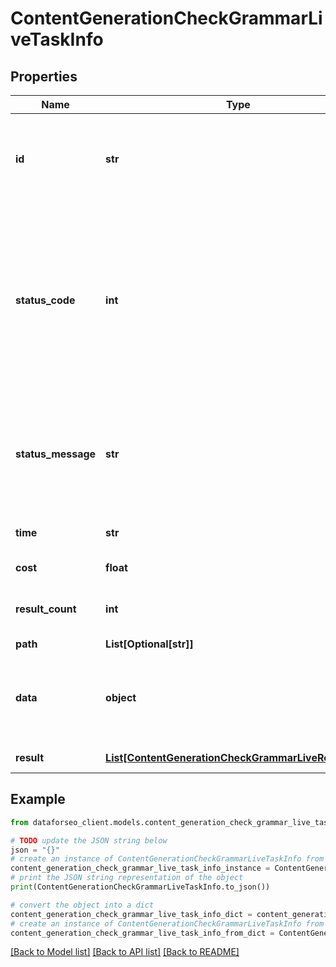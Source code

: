 # ContentGenerationCheckGrammarLiveTaskInfo


## Properties

Name | Type | Description | Notes
------------ | ------------- | ------------- | -------------
**id** | **str** | task identifier unique task identifier in our system in the UUID format | [optional] 
**status_code** | **int** | status code of the task generated by DataForSEO, can be within the following range: 10000-60000 you can find the full list of the response codes here | [optional] 
**status_message** | **str** | informational message of the task you can find the full list of general informational messages here | [optional] 
**time** | **str** | execution time, seconds | [optional] 
**cost** | **float** | total tasks cost, USD | [optional] 
**result_count** | **int** | number of elements in the result array | [optional] 
**path** | **List[Optional[str]]** | URL path | [optional] 
**data** | **object** | contains the same parameters that you specified in the POST request | [optional] 
**result** | [**List[ContentGenerationCheckGrammarLiveResultInfo]**](ContentGenerationCheckGrammarLiveResultInfo.md) | array of results | [optional] 

## Example

```python
from dataforseo_client.models.content_generation_check_grammar_live_task_info import ContentGenerationCheckGrammarLiveTaskInfo

# TODO update the JSON string below
json = "{}"
# create an instance of ContentGenerationCheckGrammarLiveTaskInfo from a JSON string
content_generation_check_grammar_live_task_info_instance = ContentGenerationCheckGrammarLiveTaskInfo.from_json(json)
# print the JSON string representation of the object
print(ContentGenerationCheckGrammarLiveTaskInfo.to_json())

# convert the object into a dict
content_generation_check_grammar_live_task_info_dict = content_generation_check_grammar_live_task_info_instance.to_dict()
# create an instance of ContentGenerationCheckGrammarLiveTaskInfo from a dict
content_generation_check_grammar_live_task_info_from_dict = ContentGenerationCheckGrammarLiveTaskInfo.from_dict(content_generation_check_grammar_live_task_info_dict)
```
[[Back to Model list]](../README.md#documentation-for-models) [[Back to API list]](../README.md#documentation-for-api-endpoints) [[Back to README]](../README.md)



